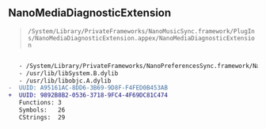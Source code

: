 ## NanoMediaDiagnosticExtension

> `/System/Library/PrivateFrameworks/NanoMusicSync.framework/PlugIns/NanoMediaDiagnosticExtension.appex/NanoMediaDiagnosticExtension`

```diff

   - /System/Library/PrivateFrameworks/NanoPreferencesSync.framework/NanoPreferencesSync
   - /usr/lib/libSystem.B.dylib
   - /usr/lib/libobjc.A.dylib
-  UUID: A95161AC-8DD6-3B69-9D8F-F4FED0B453AB
+  UUID: 9892B8B2-0536-3718-9FC4-4F69DC81C474
   Functions: 3
   Symbols:   26
   CStrings:  29

```
